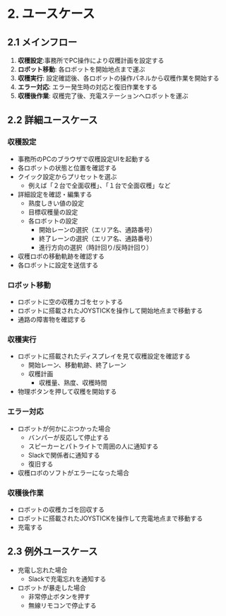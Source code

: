 # 2. ユースケース

## 2.1 メインフロー

1. **収穫設定**:事務所でPC操作により収穫計画を設定する
2. **ロボット移動**: 各ロボットを開始地点まで運ぶ
3. **収穫実行**: 設定確認後、各ロボットの操作パネルから収穫作業を開始する
4. **エラー対応**: エラー発生時の対応と復旧作業をする
5. **収穫後作業**: 収穫完了後、充電ステーションへロボットを運ぶ

## 2.2 詳細ユースケース

### 収穫設定

- 事務所のPCのブラウザで収穫設定UIを起動する
- 各ロボットの状態と位置を確認する
- クイック設定からプリセットを選ぶ
    - 例えば「２台で全面収穫」、「１台で全面収穫」など
- 詳細設定を確認・編集する
    - 熟度しきい値の設定
    - 目標収穫量の設定
    - 各ロボットの設定
        - 開始レーンの選択（エリア名、通路番号）
        - 終了レーンの選択（エリア名、通路番号）
        - 進行方向の選択（時計回り/反時計回り）
- 収穫ロボの移動軌跡を確認する
- 各ロボットに設定を送信する

### ロボット移動

- ロボットに空の収穫カゴをセットする
- ロボットに搭載されたJOYSTICKを操作して開始地点まで移動する
- 通路の障害物を確認する

### 収穫実行

- ロボットに搭載されたディスプレイを見て収穫設定を確認する
    - 開始レーン、移動軌跡、終了レーン
    - 収穫計画
        - 収穫量、熟度、収穫時間
- 物理ボタンを押して収穫を開始する

### エラー対応

- ロボットが何かにぶつかった場合
    - バンパーが反応して停止する
    - スピーカーとパトライトで周囲の人に通知する
    - Slackで関係者に通知する
    - 復旧する
- 収穫ロボのソフトがエラーになった場合

### 収穫後作業

- ロボットの収穫カゴを回収する
- ロボットに搭載されたJOYSTICKを操作して充電地点まで移動する
- 充電する

## 2.3 例外ユースケース

- 充電し忘れた場合
    - Slackで充電忘れを通知する
- ロボットが暴走した場合
    - 非常停止ボタンを押す
    - 無線リモコンで停止する